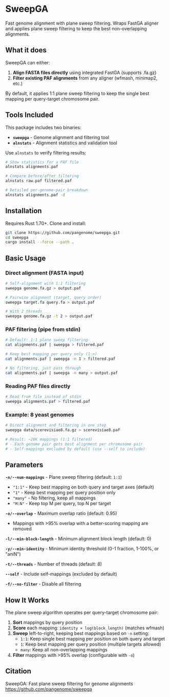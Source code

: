 # SweepGA

Fast genome alignment with plane sweep filtering. Wraps FastGA aligner and applies plane sweep filtering to keep the best non-overlapping alignments.

## What it does

SweepGA can either:
1. **Align FASTA files directly** using integrated FastGA (supports .fa.gz)
2. **Filter existing PAF alignments** from any aligner (wfmash, minimap2, etc.)

By default, it applies 1:1 plane sweep filtering to keep the single best mapping per query-target chromosome pair.

## Tools Included

This package includes two binaries:

- **`sweepga`** - Genome alignment and filtering tool
- **`alnstats`** - Alignment statistics and validation tool

Use `alnstats` to verify filtering results:
```bash
# Show statistics for a PAF file
alnstats alignments.paf

# Compare before/after filtering
alnstats raw.paf filtered.paf

# Detailed per-genome-pair breakdown
alnstats alignments.paf -d
```

## Installation

Requires Rust 1.70+. Clone and install:

```bash
git clone https://github.com/pangenome/sweepga.git
cd sweepga
cargo install --force --path .
```

## Basic Usage

### Direct alignment (FASTA input)

```bash
# Self-alignment with 1:1 filtering
sweepga genome.fa.gz > output.paf

# Pairwise alignment (target, query order)
sweepga target.fa query.fa > output.paf

# With 2 threads
sweepga genome.fa.gz -t 2 > output.paf
```

### PAF filtering (pipe from stdin)

```bash
# Default: 1:1 plane sweep filtering
cat alignments.paf | sweepga > filtered.paf

# Keep best mapping per query only (1:∞)
cat alignments.paf | sweepga -n 1 > filtered.paf

# No filtering, just pass through
cat alignments.paf | sweepga -n many > output.paf
```

### Reading PAF files directly

```bash
# Read from file instead of stdin
sweepga alignments.paf > filtered.paf
```

### Example: 8 yeast genomes

```bash
# Direct alignment and filtering in one step
sweepga data/scerevisiae8.fa.gz > scerevisiae8.paf

# Result: ~26K mappings (1:1 filtered)
# - Each genome pair gets best alignment per chromosome pair
# - Self-mappings excluded by default (use --self to include)
```

## Parameters

**`-n/--num-mappings`** - Plane sweep filtering (default: `1:1`)
- `"1:1"` - Keep best mapping on both query and target axes (default)
- `"1"` - Keep best mapping per query position only
- `"many"` - No filtering, keep all mappings
- `"M:N"` - Keep top M per query, top N per target

**`-o/--overlap`** - Maximum overlap ratio (default: 0.95)
- Mappings with >95% overlap with a better-scoring mapping are removed

**`-l/--min-block-length`** - Minimum alignment block length (default: 0)

**`-y/--min-identity`** - Minimum identity threshold (0-1 fraction, 1-100%, or "aniN")

**`-t/--threads`** - Number of threads (default: 8)

**`--self`** - Include self-mappings (excluded by default)

**`-f/--no-filter`** - Disable all filtering

## How It Works

The plane sweep algorithm operates per query-target chromosome pair:

1. **Sort** mappings by query position
2. **Score** each mapping: `identity × log(block_length)` (matches wfmash)
3. **Sweep** left-to-right, keeping best mappings based on `-n` setting:
   - `1:1`: Keep single best mapping per position on both query and target
   - `1`: Keep best mapping per query position (multiple targets allowed)
   - `many`: Keep all non-overlapping mappings
4. **Filter** mappings with >95% overlap (configurable with `-o`)

## Citation

SweepGA: Fast plane sweep filtering for genome alignments
https://github.com/pangenome/sweepga